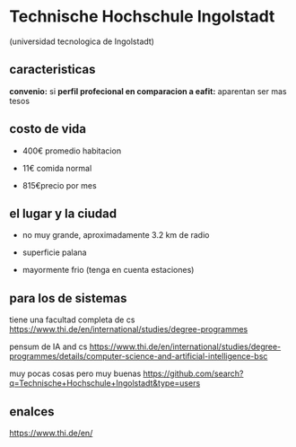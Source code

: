 # Technische Hochschule Ingolstadt
(universidad tecnologica de Ingolstadt)

## caracteristicas

**convenio:**
si
**perfil profecional en comparacion a eafit:**
aparentan ser mas tesos

## costo de vida

* 400€ promedio habitacion

* 11€ comida normal

* 815€precio por mes

## el lugar y la ciudad
* no muy grande, aproximadamente 3.2 km de radio

* superficie palana

* mayormente frio (tenga en cuenta estaciones)
## para los de sistemas
tiene una facultad completa de cs
https://www.thi.de/en/international/studies/degree-programmes

pensum de IA and cs
https://www.thi.de/en/international/studies/degree-programmes/details/computer-science-and-artificial-intelligence-bsc

muy pocas cosas pero muy buenas
https://github.com/search?q=Technische+Hochschule+Ingolstadt&type=users

## enalces

https://www.thi.de/en/
